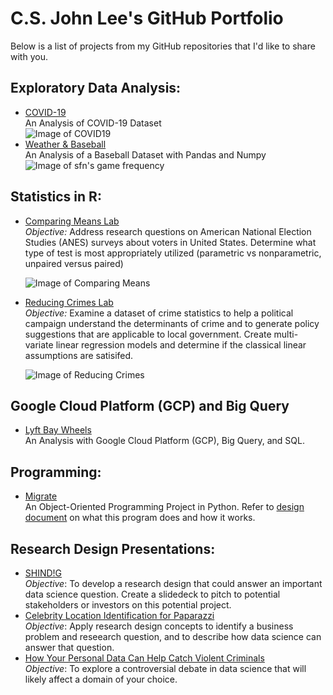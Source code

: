 # C.S. John Lee's GitHub Portfolio

Below is a list of projects from my GitHub repositories that I'd like to share with you.

## Exploratory Data Analysis: 
- [COVID-19](https://github.com/CSJohnLee/COVID19_Project)  
  An Analysis of COVID-19 Dataset  
  ![Image of COVID19](https://github.com/CSJohnLee/projects_ucb_mids/blob/master/Images/covid19.png?raw=true)  
- [Weather & Baseball](https://github.com/CSJohnLee/projects_ucb_mids/tree/master/Weather_Baseball_Data_Analysis_with_Pandas_and_Numpy)  
  An Analysis of a Baseball Dataset with Pandas and Numpy  
  ![Image of sfn's game frequency](https://github.com/CSJohnLee/projects_ucb_mids/blob/master/Images/weather_baseball.png?raw=true)

## Statistics in R: 
- [Comparing Means Lab](https://github.com/CSJohnLee/projects_ucb_mids/tree/master/comparing_means_lab)  
   *Objective:* Address research questions on American National Election Studies (ANES) surveys about voters in United States. Determine what type of test is most appropriately utilized (parametric vs nonparametric, unpaired versus paired)  
   
   ![Image of Comparing Means](https://github.com/CSJohnLee/projects_ucb_mids/blob/master/Images/comparing_means.PNG?raw=true)  
     
- [Reducing Crimes Lab](https://github.com/CSJohnLee/projects_ucb_mids/tree/master/reducing_crimes_lab)  
   *Objective:* Examine a dataset of crime statistics to help a political campaign understand the determinants of crime and to generate policy suggestions that are applicable to local government. Create multi-variate linear regression models and determine if the classical linear assumptions are satisifed.   
     
   ![Image of Reducing Crimes](https://github.com/CSJohnLee/projects_ucb_mids/blob/master/Images/reducing_crime.PNG?raw=true)

## Google Cloud Platform (GCP) and Big Query
- [Lyft Bay Wheels](https://github.com/CSJohnLee/projects_ucb_mids/tree/master/lyft_bay_wheels_data_analysis)  
  An Analysis with Google Cloud Platform (GCP), Big Query, and SQL.

## Programming:
- [Migrate](https://github.com/CSJohnLee/projects_ucb_mids/tree/master/Migrate_An_OOP_Project)  
  An Object-Oriented Programming Project in Python. Refer to [design document](https://github.com/CSJohnLee/projects_ucb_mids/blob/master/Migrate_An_OOP_Project/Design_Doc_CSJL_Final.pdf) on what this program does and how it works. 

## Research Design Presentations:
- [SHIND!G](https://github.com/CSJohnLee/projects_ucb_mids/blob/master/Research_Design_Presentations/SHIND!G.pptx)    
   *Objective*: To develop a research design that could answer an important data science question. Create a slidedeck to pitch to potential stakeholders or investors on this potential project.
- [Celebrity Location Identification for Paparazzi](https://github.com/CSJohnLee/projects_ucb_mids/blob/master/Research_Design_Presentations/Celebrity_Location_Identification_for_Paparazzi.pptx)   
   *Objective*: Apply research design concepts to identify a business problem and reseearch question, and to describe how data science can answer that question.
- [How Your Personal Data Can Help Catch Violent Criminals](https://github.com/CSJohnLee/projects_ucb_mids/blob/master/Research_Design_Presentations/How_Your_Personal_Data_Can_Help_Catch_Violent_Criminals.pptx)  
   *Objective*: To explore a controversial debate in data science that will likely affect a domain of your choice. 





















